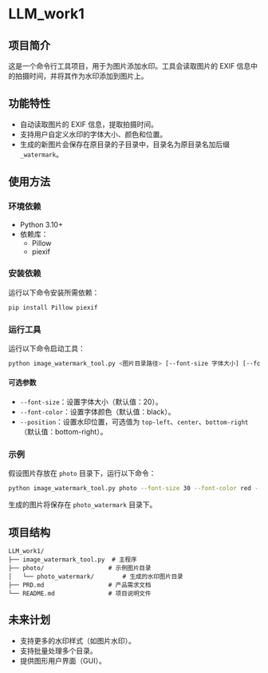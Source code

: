 # LLM_work1

## 项目简介
这是一个命令行工具项目，用于为图片添加水印。工具会读取图片的 EXIF 信息中的拍摄时间，并将其作为水印添加到图片上。

## 功能特性
- 自动读取图片的 EXIF 信息，提取拍摄时间。
- 支持用户自定义水印的字体大小、颜色和位置。
- 生成的新图片会保存在原目录的子目录中，目录名为原目录名加后缀 `_watermark`。

## 使用方法

### 环境依赖
- Python 3.10+
- 依赖库：
  - Pillow
  - piexif

### 安装依赖
运行以下命令安装所需依赖：
```bash
pip install Pillow piexif
```

### 运行工具
运行以下命令启动工具：
```bash
python image_watermark_tool.py <图片目录路径> [--font-size 字体大小] [--font-color 字体颜色] [--position 水印位置]
```

#### 可选参数
- `--font-size`：设置字体大小（默认值：20）。
- `--font-color`：设置字体颜色（默认值：black）。
- `--position`：设置水印位置，可选值为 `top-left`、`center`、`bottom-right`（默认值：bottom-right）。

### 示例
假设图片存放在 `photo` 目录下，运行以下命令：
```bash
python image_watermark_tool.py photo --font-size 30 --font-color red --position center
```
生成的图片将保存在 `photo_watermark` 目录下。

## 项目结构
```
LLM_work1/
├── image_watermark_tool.py  # 主程序
├── photo/                  # 示例图片目录
│   └── photo_watermark/        # 生成的水印图片目录
├── PRD.md                  # 产品需求文档
└── README.md               # 项目说明文件
```

## 未来计划
- 支持更多的水印样式（如图片水印）。
- 支持批量处理多个目录。
- 提供图形用户界面（GUI）。